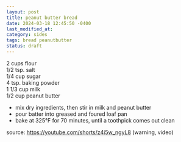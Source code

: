 ```yaml
---
layout: post
title: peanut butter bread
date: 2024-03-18 12:45:50 -0400
last_modified_at: 
category: sides
tags: bread peanutbutter
status: draft
---
```


2 cups flour  
1/2 tsp. salt  
1/4 cup sugar  
4 tsp. baking powder  
1 1/3 cup milk  
1/2 cup peanut butter  
* mix dry ingredients, then stir in milk and peanut butter
* pour batter into greased and foured loaf pan
* bake at 325°F for 70 minutes, until a toothpick comes out clean

source: <https://youtube.com/shorts/z4i5w_ngyL8> (warning, video)
